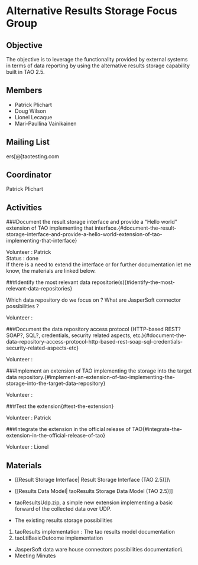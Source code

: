 <!--
parent:
    title: Contribution_Focus_Groups
author:
    - 'Patrick Plichart'
created_at: '2013-10-15 10:48:26'
updated_at: '2013-10-17 14:31:22'
tags:
    - 'Contribution Focus Groups'
-->

Alternative Results Storage Focus Group
=======================================

Objective
---------

The objective is to leverage the functionality provided by external systems in terms of data reporting by using the alternative results storage capability built in TAO 2.5.

Members
-------

-   Patrick Plichart
-   Doug Wilson
-   Lionel Lecaque
-   Mari-Paullina Vainikainen

Mailing List
------------

ers[@]taotesting.com

Coordinator
-----------

Patrick Plichart

Activities
----------

###Document the result storage interface and provide a “Hello world” extension of TAO implementing that interface.{#document-the-result-storage-interface-and-provide-a-hello-world-extension-of-tao-implementing-that-interface}

Volunteer : Patrick\
Status : done\
If there is a need to extend the interface or for further documentation let me know, the materials are linked below.

###Identify the most relevant data repositorie(s){#identify-the-most-relevant-data-repositories}

Which data repository do we focus on ? What are JasperSoft connector possibilities ?

Volunteer :

###Document the data repository access protocol (HTTP-based REST? SOAP?, SQL?, credentials, security related aspects, etc.){#document-the-data-repository-access-protocol-http-based-rest-soap-sql-credentials-security-related-aspects-etc}

Volunteer :

###Implement an extension of TAO implementing the storage into the target data repository.{#implement-an-extension-of-tao-implementing-the-storage-into-the-target-data-repository}

Volunteer :

###Test the extension{#test-the-extension}

Volunteer : Patrick

###Integrate the extension in the official release of TAO{#integrate-the-extension-in-the-official-release-of-tao}

Volunteer : Lionel

Materials
---------

- [[Result Storage Interface| Result Storage Interface (TAO 2.5)]]\
- [[Results Data Model| taoResults Storage Data Model (TAO 2.5)]]

- taoResultsUdp.zip, a simple new extension implementing a basic forward of the collected data over UDP.

- The existing results storage possibilities

1.  taoResults implementation : The tao results model documentation
2.  taoLtiBasicOutcome implementation

- JasperSoft data ware house connectors possibilities documentation\
- Meeting Minutes

